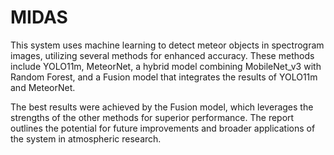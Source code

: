 # MIDAS

This system uses machine learning to detect meteor objects in spectrogram images, utilizing several methods for enhanced accuracy. These methods include YOLO11m, MeteorNet, a hybrid model combining MobileNet_v3 with Random Forest, and a Fusion model that integrates the results of YOLO11m and MeteorNet. 

The best results were achieved by the Fusion model, which leverages the strengths of the other methods for superior performance. The report outlines the potential for future improvements and broader applications of the system in atmospheric research.

